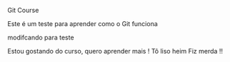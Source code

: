 Git Course

Este é um teste para aprender como o Git funciona

modifcando para teste

Estou gostando do curso, quero aprender mais ! Tô liso heim
Fiz merda !!